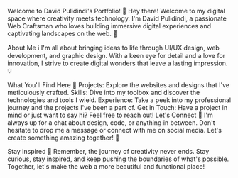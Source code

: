 Welcome to David Pulidindi's Portfolio! 👋
Hey there! Welcome to my digital space where creativity meets technology. I'm David Pulidindi, a passionate Web Craftsman who loves building immersive digital experiences and captivating landscapes on the web. 🚀

About Me ℹ️
I'm all about bringing ideas to life through UI/UX design, web development, and graphic design. With a keen eye for detail and a love for innovation, I strive to create digital wonders that leave a lasting impression. 💡

What You'll Find Here 🌟
Projects: Explore the websites and designs that I've meticulously crafted.
Skills: Dive into my toolbox and discover the technologies and tools I wield.
Experience: Take a peek into my professional journey and the projects I've been a part of.
Get in Touch: Have a project in mind or just want to say hi? Feel free to reach out!
Let's Connect 🤝
I'm always up for a chat about design, code, or anything in between. Don't hesitate to drop me a message or connect with me on social media. Let's create something amazing together! 🌈

Stay Inspired 🎨
Remember, the journey of creativity never ends. Stay curious, stay inspired, and keep pushing the boundaries of what's possible. Together, let's make the web a more beautiful and functional place!